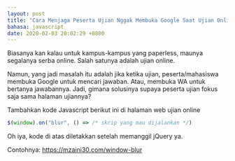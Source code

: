 ```yaml
---
layout: post
title: "Cara Menjaga Peserta Ujian Nggak Membuka Google Saat Ujian Online"
bahasa: javascript
date: 2020-02-03 20:02:29 +0800
---
```


Biasanya kan kalau untuk kampus-kampus yang paperless, maunya segalanya serba online. Salah satunya adalah ujian online.

Namun, yang jadi masalah itu adalah jika ketika ujian, peserta/mahasiswa membuka Google untuk mencari jawaban. Atau, membuka WA untuk bertanya jawabannya. Jadi, gimana solusinya supaya peserta ujian fokus saja sama halaman ujiannya?

Tambahkan kode Javascript berikut ini di halaman web ujian online

```javascript
$(window).on("blur", () => /* skrip yang mau dijalankan */)
```

Oh iya, kode di atas diletakkan setelah memanggil jQuery ya.

Contohnya: <https://mzaini30.com/window-blur>